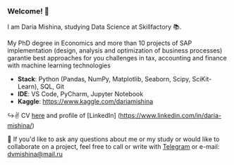 ### Welcome! 👋



I am Daria Mishina, studying Data Science at Skillfactory 📚.

My PhD degree in Economics and more than 10 projects of SAP implementation (design, analysis and optimization of business processes) garantie best approaches for you challenges in tax, accounting and finance with machine learning technologies

- **Stack**: Python (Pandas, NumPy, Matplotlib, Seaborn, Scipy, SciKit-Learn), SQL, Git
- **IDE**: VS Code, PyCharm, Jupyter Notebook
- **Kaggle**: https://www.kaggle.com/dariamishina

↪️✌️ CV [here](https://hh.ru/resume/a1cd5cf3ff0843af840039ed1f75614264684d) and profile of [LinkedIn] (https://www.linkedin.com/in/daria-mishina/)

📩 If you'd like to ask any questions about me or my study or would like to collaborate on a project, feel free to call or write with [Telegram](t.me/Daria_Mishina28) or e-mail: dvmishina@mail.ru

